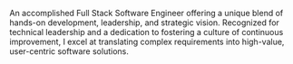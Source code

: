 
An accomplished Full Stack Software Engineer offering a unique blend of hands-on development, leadership, and strategic vision. Recognized for technical leadership and a dedication to fostering a culture of continuous improvement, I excel at translating complex requirements into high-value, user-centric software solutions.
